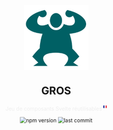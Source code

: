 <div align="center">
    <img align="center" src="./static/logo-readme.svg" alt="logo" width="172"/>
    <p align="center">
        <h1 align="center"><strong>GROS</strong></h1>
        <p style="color:#eee">Jeu de composants Svelte réutilisables&nbsp;<sup><svg xmlns="http://www.w3.org/2000/svg" width="0.8em" height="0.8em" viewBox="0 0 36 36"><path fill="#ED2939" d="M36 27a4 4 0 0 1-4 4h-8V5h8a4 4 0 0 1 4 4v18z"></path><path fill="#002495" d="M4 5a4 4 0 0 0-4 4v18a4 4 0 0 0 4 4h8V5H4z"></path><path fill="#EEE" d="M12 5h12v26H12z"></path></svg></sup></p>
        <img src="https://img.shields.io/npm/v/gros?color=%23ad1457" alt="npm version"/>
        <img src="https://img.shields.io/github/license/vincjo/gros?color=ad1457" alt="last commit"/>
    </p>
</div>